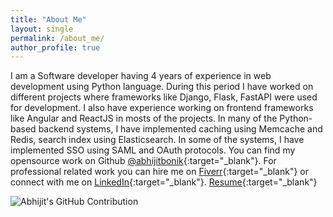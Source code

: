 ```yaml
---
title: "About Me"
layout: single
permalink: /about_me/
author_profile: true
---
```


I am a Software developer having 4 years of experience in web development using Python language. During this period I have worked on different projects where frameworks like Django, Flask, FastAPI were used for development. I also have experience working on frontend frameworks like Angular and ReactJS in mosts of the projects. In many of the Python-based backend systems, I have implemented caching using Memcache and Redis, search index using Elasticsearch. In some of the systems, I have implemented SSO using SAML and OAuth protocols. You can find my opensource work on Github [@abhijitbonik](https://github.com/abhijitbonik/){:target="_blank"}. For professional related work you can hire me on [Fiverr](https://www.fiverr.com/share/X7KLj5){:target="_blank"} or connect with me on [LinkedIn](https://www.linkedin.com/in/abhijitbonik/){:target="_blank"}. [Resume](https://abhijitbonik.com/resume/){:target="_blank"}


![Abhijit's GitHub Contribution](https://github-readme-stats.vercel.app/api?username=abhijitbonik&count_private=true&show_icons=true)
